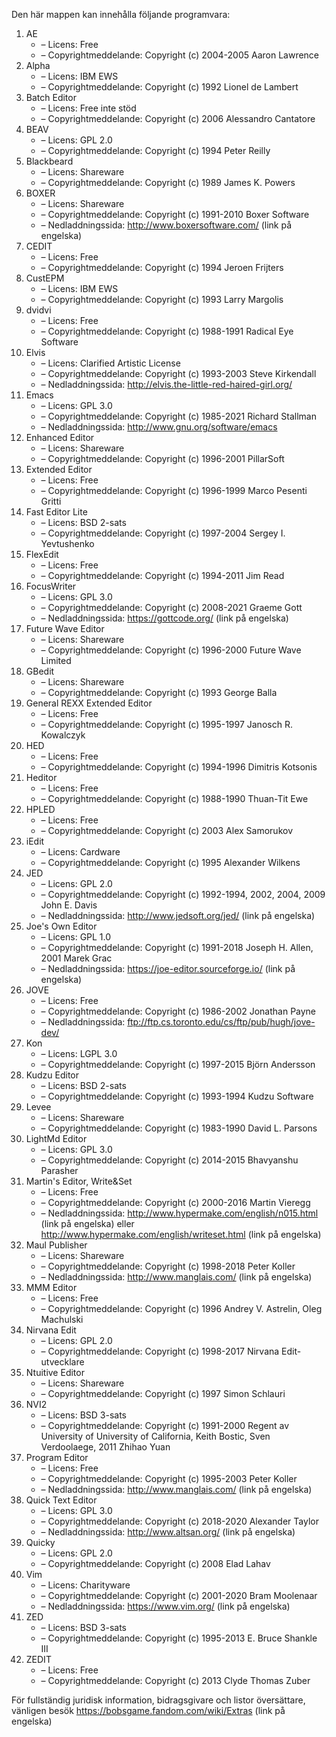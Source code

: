 ﻿Den här mappen kan innehålla följande programvara:

1. AE
   - – Licens: Free
   - – Copyrightmeddelande: Copyright (c) 2004-2005 Aaron Lawrence
2. Alpha
   - – Licens: IBM EWS
   - – Copyrightmeddelande: Copyright (c) 1992 Lionel de Lambert
3. Batch Editor
   - – Licens: Free inte stöd
   - – Copyrightmeddelande: Copyright (c) 2006 Alessandro Cantatore
4. BEAV
   - – Licens: GPL 2.0
   - – Copyrightmeddelande: Copyright (c) 1994 Peter Reilly
5. Blackbeard
   - – Licens: Shareware
   - – Copyrightmeddelande: Copyright (c) 1989 James K. Powers
6. BOXER
   - – Licens: Shareware
   - – Copyrightmeddelande: Copyright (c) 1991-2010 Boxer Software
   - – Nedladdningssida: http://www.boxersoftware.com/ (link på engelska)
7. CEDIT
   - – Licens: Free
   - – Copyrightmeddelande: Copyright (c) 1994 Jeroen Frijters
8. CustEPM
   - – Licens: IBM EWS
   - – Copyrightmeddelande: Copyright (c) 1993 Larry Margolis
9. dvidvi
   - – Licens: Free
   - – Copyrightmeddelande: Copyright (c) 1988-1991 Radical Eye Software
10. Elvis
    - – Licens: Clarified Artistic License
    - – Copyrightmeddelande: Copyright (c) 1993-2003 Steve Kirkendall
    - – Nedladdningssida: http://elvis.the-little-red-haired-girl.org/
11. Emacs
    - – Licens: GPL 3.0
    - – Copyrightmeddelande: Copyright (c) 1985-2021 Richard Stallman
    - – Nedladdningssida: http://www.gnu.org/software/emacs
12. Enhanced Editor
    - – Licens: Shareware
    - – Copyrightmeddelande: Copyright (c) 1996-2001 PillarSoft
13. Extended Editor
    - – Licens: Free
    - – Copyrightmeddelande: Copyright (c) 1996-1999 Marco Pesenti Gritti
14. Fast Editor Lite
    - – Licens: BSD 2-sats
    - – Copyrightmeddelande: Copyright (c) 1997-2004 Sergey I. Yevtushenko
15. FlexEdit
    - – Licens: Free
    - – Copyrightmeddelande: Copyright (c) 1994-2011 Jim Read
16. FocusWriter
    - – Licens: GPL 3.0
    - – Copyrightmeddelande: Copyright (c) 2008-2021 Graeme Gott
    - – Nedladdningssida: https://gottcode.org/ (link på engelska)
17. Future Wave Editor
    - – Licens: Shareware
    - – Copyrightmeddelande: Copyright (c) 1996-2000 Future Wave Limited
18. GBedit
    - – Licens: Shareware
    - – Copyrightmeddelande: Copyright (c) 1993 George Balla
19. General REXX Extended Editor
    - – Licens: Free
    - – Copyrightmeddelande: Copyright (c) 1995-1997 Janosch R. Kowalczyk
20. HED
    - – Licens: Free
    - – Copyrightmeddelande: Copyright (c) 1994-1996 Dimitris Kotsonis
21. Heditor
    - – Licens: Free
    - – Copyrightmeddelande: Copyright (c) 1988-1990 Thuan-Tit Ewe
22. HPLED
    - – Licens: Free
    - – Copyrightmeddelande: Copyright (c) 2003 Alex Samorukov
23. iEdit
    - – Licens: Cardware
    - – Copyrightmeddelande: Copyright (c) 1995 Alexander Wilkens
24. JED
    - – Licens: GPL 2.0
    - – Copyrightmeddelande: Copyright (c) 1992-1994, 2002, 2004, 2009 John E. Davis
    - – Nedladdningssida: http://www.jedsoft.org/jed/ (link på engelska)
25. Joe's Own Editor
    - – Licens: GPL 1.0
    - – Copyrightmeddelande: Copyright (c) 1991-2018 Joseph H. Allen, 2001 Marek Grac
    - – Nedladdningssida: https://joe-editor.sourceforge.io/ (link på engelska)
26. JOVE
    - – Licens: Free
    - – Copyrightmeddelande: Copyright (c) 1986-2002 Jonathan Payne
    - – Nedladdningssida: ftp://ftp.cs.toronto.edu/cs/ftp/pub/hugh/jove-dev/
27. Kon
    - – Licens: LGPL 3.0
    - – Copyrightmeddelande: Copyright (c) 1997-2015 Björn Andersson
28. Kudzu Editor
    - – Licens: BSD 2-sats
    - – Copyrightmeddelande: Copyright (c) 1993-1994 Kudzu Software
29. Levee
    - – Licens: Shareware
    - – Copyrightmeddelande: Copyright (c) 1983-1990 David L. Parsons
30. LightMd Editor
    - – Licens: GPL 3.0
    - – Copyrightmeddelande: Copyright (c) 2014-2015 Bhavyanshu Parasher
31. Martin's Editor, Write&Set
    - – Licens: Free
    - – Copyrightmeddelande: Copyright (c) 2000-2016 Martin Vieregg
    - – Nedladdningssida: http://www.hypermake.com/english/n015.html (link på engelska) eller http://www.hypermake.com/english/writeset.html (link på engelska)
32. Maul Publisher
    - – Licens: Shareware
    - – Copyrightmeddelande: Copyright (c) 1998-2018 Peter Koller
    - – Nedladdningssida: http://www.manglais.com/ (link på engelska)
33. MMM Editor
    - – Licens: Free
    - – Copyrightmeddelande: Copyright (c) 1996 Andrey V. Astrelin, Oleg Machulski
34. Nirvana Edit
    - – Licens: GPL 2.0
    - – Copyrightmeddelande: Copyright (c) 1998-2017 Nirvana Edit-utvecklare
35. Ntuitive Editor
    - – Licens: Shareware
    - – Copyrightmeddelande: Copyright (c) 1997 Simon Schlauri
36. NVI2
    - – Licens: BSD 3-sats
    - – Copyrightmeddelande: Copyright (c) 1991-2000 Regent av University of University of California, Keith Bostic, Sven Verdoolaege, 2011 Zhihao Yuan
37. Program Editor
    - – Licens: Free
    - – Copyrightmeddelande: Copyright (c) 1995-2003 Peter Koller
    - – Nedladdningssida: http://www.manglais.com/ (link på engelska)
38. Quick Text Editor
    - – Licens: GPL 3.0
    - – Copyrightmeddelande: Copyright (c) 2018-2020 Alexander Taylor
    - – Nedladdningssida: http://www.altsan.org/ (link på engelska)
39. Quicky
    - – Licens: GPL 2.0
    - – Copyrightmeddelande: Copyright (c) 2008 Elad Lahav
40. Vim
    - – Licens: Charityware
    - – Copyrightmeddelande: Copyright (c) 2001-2020 Bram Moolenaar
    - – Nedladdningssida: https://www.vim.org/ (link på engelska)
41. ZED
    - – Licens: BSD 3-sats
    - – Copyrightmeddelande: Copyright (c) 1995-2013 E. Bruce Shankle III
42. ZEDIT
    - – Licens: Free
    - – Copyrightmeddelande: Copyright (c) 2013 Clyde Thomas Zuber

För fullständig juridisk information, bidragsgivare och listor översättare, vänligen besök https://bobsgame.fandom.com/wiki/Extras (link på engelska)
